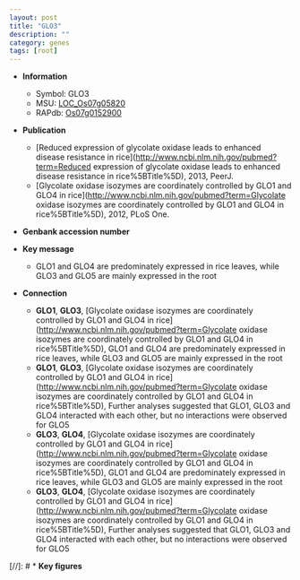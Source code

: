 ```yaml
---
layout: post
title: "GLO3"
description: ""
category: genes
tags: [root]
---
```


* **Information**  
    + Symbol: GLO3  
    + MSU: [LOC_Os07g05820](http://rice.plantbiology.msu.edu/cgi-bin/ORF_infopage.cgi?orf=LOC_Os07g05820)  
    + RAPdb: [Os07g0152900](http://rapdb.dna.affrc.go.jp/viewer/gbrowse_details/irgsp1?name=Os07g0152900)  

* **Publication**  
    + [Reduced expression of glycolate oxidase leads to enhanced disease resistance in rice](http://www.ncbi.nlm.nih.gov/pubmed?term=Reduced expression of glycolate oxidase leads to enhanced disease resistance in rice%5BTitle%5D), 2013, PeerJ.
    + [Glycolate oxidase isozymes are coordinately controlled by GLO1 and GLO4 in rice](http://www.ncbi.nlm.nih.gov/pubmed?term=Glycolate oxidase isozymes are coordinately controlled by GLO1 and GLO4 in rice%5BTitle%5D), 2012, PLoS One.

* **Genbank accession number**  

* **Key message**  
    + GLO1 and GLO4 are predominately expressed in rice leaves, while GLO3 and GLO5 are mainly expressed in the root

* **Connection**  
    + __GLO1__, __GLO3__, [Glycolate oxidase isozymes are coordinately controlled by GLO1 and GLO4 in rice](http://www.ncbi.nlm.nih.gov/pubmed?term=Glycolate oxidase isozymes are coordinately controlled by GLO1 and GLO4 in rice%5BTitle%5D), GLO1 and GLO4 are predominately expressed in rice leaves, while GLO3 and GLO5 are mainly expressed in the root
    + __GLO1__, __GLO3__, [Glycolate oxidase isozymes are coordinately controlled by GLO1 and GLO4 in rice](http://www.ncbi.nlm.nih.gov/pubmed?term=Glycolate oxidase isozymes are coordinately controlled by GLO1 and GLO4 in rice%5BTitle%5D), Further analyses suggested that GLO1, GLO3 and GLO4 interacted with each other, but no interactions were observed for GLO5
    + __GLO3__, __GLO4__, [Glycolate oxidase isozymes are coordinately controlled by GLO1 and GLO4 in rice](http://www.ncbi.nlm.nih.gov/pubmed?term=Glycolate oxidase isozymes are coordinately controlled by GLO1 and GLO4 in rice%5BTitle%5D), GLO1 and GLO4 are predominately expressed in rice leaves, while GLO3 and GLO5 are mainly expressed in the root
    + __GLO3__, __GLO4__, [Glycolate oxidase isozymes are coordinately controlled by GLO1 and GLO4 in rice](http://www.ncbi.nlm.nih.gov/pubmed?term=Glycolate oxidase isozymes are coordinately controlled by GLO1 and GLO4 in rice%5BTitle%5D), Further analyses suggested that GLO1, GLO3 and GLO4 interacted with each other, but no interactions were observed for GLO5

[//]: # * **Key figures**  


